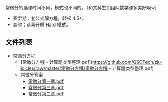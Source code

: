 常微分的选课时间不同，模式也不同的。（和文科生们组队数学课多美好啊w）

- 春学期：套公式解方程，轻松 4.5+。
- 其他：恭喜开启 Hard 模式。


## 文件列表

- 常微分方程
    - [常微分方程 - 计算题类型整理.pdf](https://github.com/QSCTech/zju-icicles/raw/master/常微分方程/常微分方程 - 计算题类型整理.pdf)
    - 常微分答案
        - [常微分第一章.pdf](https://github.com/QSCTech/zju-icicles/raw/master/常微分方程/常微分答案/常微分第一章.pdf)
        - [常微分第三章.pdf](https://github.com/QSCTech/zju-icicles/raw/master/常微分方程/常微分答案/常微分第三章.pdf)
        - [常微分第二章.pdf](https://github.com/QSCTech/zju-icicles/raw/master/常微分方程/常微分答案/常微分第二章.pdf)
